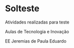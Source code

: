 # Solteste

Atividades realizadas para teste

Aulas de Tecnologia e Inovação

EE Jeremias de Paula Eduardo

